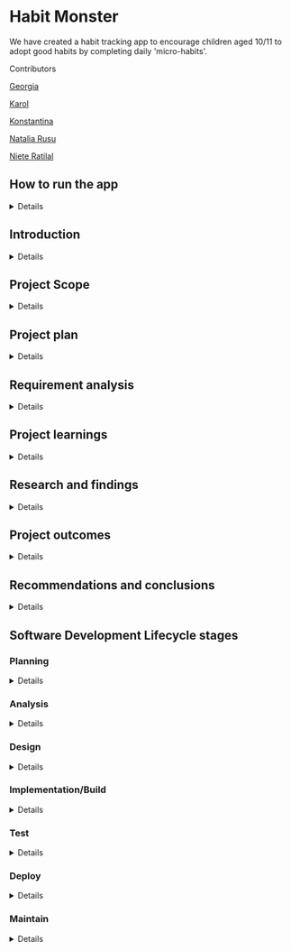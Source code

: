 # Habit Monster

We have created a habit tracking app to encourage children aged 10/11 to adopt good habits by completing daily 'micro-habits'.

Contributors

[Georgia](https://github.com/rockyrelay)

[Karol](https://github.com/Kr33L)

[Konstantina](https://github.com/konstantinakatmada)

[Natalia Rusu](https://github.com/nataliarusu)

[Niete Ratilal](https://github.com/Psydwinder)

## How to run the app

<details>
    
## Current limitations of the app

- The app is not yet deployed, so it has to be run locally
- We don't implemented authentication
- The user cannot adjust their habits, par adding additionally pre-defined habits
- There is no form to add micro-habits to the micro-habit list. To add additional habits, refer to the 'Adding to the database' section
- Username can't be adjusted

## Deployment

Please follow this link to our [deployed site](https://habitapp2.fly.dev)

This is a [Next.js](https://nextjs.org/) project bootstrapped with [`create-next-app`](https://github.com/vercel/next.js/tree/canary/packages/create-next-app).

## Clone Repo

Please `clone` this repo to your local machine

- To clone the repo you must first open Visual Studio Code
- In the top bar select the Terminal menu and select the New Terminal Menu. It should look like the below image.
  ![image](https://user-images.githubusercontent.com/101563800/232327791-efa8dbc3-17f5-4232-89b2-b0f9e6b2e2ac.png)

- You should now see a terminal at the bottom of your screen. Similar to the below image
  ![image](https://user-images.githubusercontent.com/101563800/232327857-4d241aa9-bc85-40b1-a1ff-0a9dc6b829c8.png)

- Within this terminal you can use the command `cd` followed by the name of the folder you want to go into. It should look like the below.
  ![image](https://user-images.githubusercontent.com/101563800/232328387-68473f30-8bb3-4364-9a93-c90092b115be.png)

- Press enter and you will now be in that folder.

**You now have to clone your repository to this folder.**

- Type `git clone` into the terminal followed by the URL of where you are getting the files from. It should look like the below image
  ![image](https://user-images.githubusercontent.com/101563800/232328538-46636844-2100-4b17-ae8c-50f9f8c4994f.png)

- Press enter and it will download all the files for the project from GitHub.

**You now have to install any external dependencies that have been used in the project**

- Type `npm install` and press enter to install all dependencies. **This is will take a few minutes**

** You can now fill a database with example data for you to work from**

- If you are using a Windows PC then type `npm run seedR` and press enter.

- If you are using a MAC then type `npm run seed` and press enter.

** Finally, to run the app**

- Type in `npm run dev` in the terminal and press enter.

Open [http://localhost:3000](http://localhost:3000) with your browser to see the result.

## Running Tests

Run `npm test` to start the server and testing suite

Cypress will open, choose the browser to run the suite

Select the tests you'd like to run

## Adding to the database

1. Go to `src/database/seed.sql`

   It should look like this:

   ![](https://i.imgur.com/jSnXSfq.png)

2. Choose the table you want to add a new row to / update an existing row. You can see a table name in the above image on lines 21 and 29 (habit_categories and tasks)
3. When adding a task remember to stick to this format:

   ```sql
   (1, 'Check tomorrows timetable', 1, 1),
   ```

   Below is what the data inside the brackets means

   (user id, 'the task you want to enter', category id, the point value of that task)

   If you are adding a new line at the end of the list replace the , at the end of (), with a ; so that it looks like this ();

4. Delete `db.sqlite` in the root directory.
5. Seed database by running the following in the terminal
   `npm run seed` on Mac
   `npm run seedR` on a Windows

If the database seeded successfully you will see a message in the terminal log:

    'DB seeded with example data'

The new file db.sqlite will be created. When you click the db.sqlite file you will be able to see the database with tables and data tables present.

If the seeding data failed, please have a look in `src/database/seed.sql`. It is important to add all punctuation and data in sequences with corresponding data. This is due to the database tables having predefined column types and needing to match.

_Note:_
To see the database please install the SQLite Viewer extension in VSCode.

    All the tables have the data. There is always an example you can refer to and compare existing code with newly added code.

    Each row should be separated by a comma and the last row in a table should have a semicolon.

## Built With

    React - JavaScript library

    Next.JS - Framework

    VsCode - The code editor used

    Fly.io - The deployment platform used

## Design

We used Miro and Figma to record our user research and usability testing.

[Miro board](https://miro.com/app/board/uXjVMfXniSk=/)

[Figma board](https://www.figma.com/file/UGvC8c6nkmTku455J7y6wd/Untitled?node-id=12-239&t=7FK268uOnrzKvueQ-0)

[Figma clickable prototype](https://www.figma.com/proto/UGvC8c6nkmTku455J7y6wd/Untitled?node-id=2-2&scaling=min-zoom&page-id=0%3A1&starting-point-node-id=2%3A2)

</details>

## Introduction

<details>

#### What are you building?

We have developed a web application that enables users to complete a series of challenges,such as Get Organised, which consist of clusters of small, manageable tasks called 'micro-habits'. The aim is to help children aged 10/11 develop good habits by programming themselves to work through these challenges.

#### Why are you building it?

Creating new habits is a process that takes time, multiple tries and effort. By repeating small, positive micro-habits that accumulate, children can significantly reduce the time and effort required. A cluster of related habits all contribute to a common "challenge", which is a goal that children may aspire to achieve, such as getting healthy or getting organised. Our app provides a structured and organized approach to help children develop new good habits related to their goals, making the process more enjoyable.

</details>

## Project Scope

<details>

#### What are you not building?

Due to regulatory requirements for developing apps for children, we have decided not to include authentication. Our app does not provide an online database of teachers and students for users to connect with, nor is it a general social networking app or a game. We also do not intend to add separate tasks to children's daily homework or other duties through our app.

#### How did you decide what features were important?

We conducted user research and usability testing to gather valuable feedback from our users. This helped us refine our initial concept and understand how users interacted with the prototype, guiding us to target the user stories for our MVP.

</details>

## Project plan

<details>

#### How are you going to structure your sprints?

Throughout the project, our focus was on delivering an MVP for the product owner, which consisted of several user stories.

Instead of targeting user stories, we decided to break them down into smaller more manageable issues which would then come together to form one complete user story.

We tracked our progress using a Kanban board and issue estimation to determine our velocity when working on certain issues.

#### What order are you going to build in?

Our plan was to start off by building a bare-bones skeleton of all the pages throughout the app so that we had a starting point from which we could build upon. It also acted as a way of reminding us of the project's scope as we continued to build.

#### How did user research inform your plan?

Based on significant work undertaken with primary school children, our initial aim was to develop a companion app to help them develop positive skills and behaviours by nudging them to adopt them into their everyday lives.

According to our Product Owner, Mark : "Having identified that transitioning to secondary school was critical, I wanted to explore how a digital tool might support young people through that process. So I convened a group of target users aged 10-11 to participate in user research that included:

Identifying user needs

A short survey was used to question users about their digital habits - how much time they spent online, levels of parental control around usage, the kind of apps they liked most and whether they ever used apps to learn new things. Desk-based research and interviews with a small user group followed to find out more about how they might respond to using an app that would 'nudge' them to adopt particular behaviours. We gathered insights into user pain points and motivations around their struggles:

- defining issues around new organisational skills that were required,
- challenges of navigating an inevitably bigger school, and
- connecting with peers going through a similar experience or those who had recently experienced what they were going through.

Prioritising features

The user research also helped prioritise the challenge-based feature under development. This feature will enable users to choose and participate in defined simple tasks that we hope will help them develop 'micro-habits' to overcome the identified challenges. The prioritisation process, informed by user research, enabled us to allocate resources effectively and ensure we could deliver a prototype product with value to users.

Defining a user persona: User research helped create a user persona to represent our target audience. This persona was used to guide the development of our product and will be revisited as we prepare our marketing and communication strategy.

</details>

## Requirement analysis

<details>

#### How will you ensure your project is accessible to as many users as possible?

By means of adhering to accessibility principles in all our design decisions, including font-background color contrast, button colors, and other design elements.

#### Are there any legal or regulatory requirements you should consider?

There are several legal and regulatory requirements to consider when developing apps for children, including:

-Age Appropriate Design Code: In 2020, the UK's Information Commissioner's Office (ICO) released an Age Appropriate Design Code, which provides guidance for designing online services (including apps) suitable for children. The code includes privacy requirements, data use, content design, and user interface design.

-GDPR compliance: The General Data Protection Regulation (GDPR) is a data protection regulation that applies to all businesses operating in the European Union, including the UK. If your app collects personal data from users, including children, you must comply with the GDPR's requirements, which include obtaining parental consent and providing privacy notices.

-Advertising Standards Authority: The UK's advertising regulator is the Advertising Standards Authority (ASA). The ASA has specific rules around advertising to children, including restrictions on advertising certain products (such as alcohol, gambling, and tobacco) and requirements around making it clear when advertising is present.

-British Board of Film Classification: The British Board of Film Classification (BBFC) is responsible for classifying films and other content in the UK. While the BBFC's classification system is not mandatory for apps, it can be used to ensure that app content is suitable for children.
Accessibility: In the UK, the Equality Act 2010 requires that digital content, including apps, be accessible to people with disabilities. This includes ensuring that your app is usable by individuals with visual or hearing impairments and those with mobility or cognitive disabilities.

</details>

## Project learnings

<details>

#### Did your team work effectively?

The team worked successfuly towards completing the issues in the Kanban board, hitting the time goals set by Sprint Review 1 and Sprint Review 2.Collaboration was effective, with clear communication and regular check-ins to ensure progress was on track.

#### What would you do differently next time?

We would spend more time researching and planning the project and the different tech stacks we would use, as well as their limitations when pairing with different hosts.

</details>

## Research and findings

<details>

#### What did you find out from user testing?

    From user testing we found that:

    - Users wanted less boring font and less text and consistent graphics
    - Children love trophies, or other forms of rewards that have a value
    - It would be nice to be congratulated for completing a micro-habit
    - The users loved the fact that there was positive encouragement to complete micro habits and wanted to see more of it
    - A pomodoro timer for certain tasks such as brushing your teeth would be useful
    - Easier access to challenges page
    - It would be nice to have a confirmation pop-up to allow users to confirm that they have comepleted a task.
    - The wording "tasks" sounded to them like chores, we should consider calling them something else.
    - Consider re-writing some of the micro-habits/challenges as some of them are not relevant.
    - We should replace Day 1, Day 2, etc.... with actual dates like Monday 3rd April

</details>

## Project outcomes

<details>

#### Were your assumptions right or wrong?

We approached the project without any preconceived notions or assumptions, so there were none to be proven right or wrong by user feedback.

</details>

## Recommendations and conclusions

<details>

#### What features would you prioritise to build next?

Based on our experience with the project, we recommend prioritizing the following features for future development:

- Migration of database to a solution like Supabase
- Improving the deployment process to streamline updates and bug fixes.
- Implementing user authentication to ensure user privacy and security

#### Was the project a success?

We believe that the project was a success in achieving its intended goals, which include helping users develop positive habits through daily challenges and micro-habit completion. Additionally, the reward system for completing challenges and earning points was a successful motivator for users to continue using the app. Overall, we are satisfied with the outcome of the project.

</details>

## Software Development Lifecycle stages

### Planning

<details>

#### What roles did your team take on?

**Scrum Facilitator:** Niete
**DevOps:** Karol
**QA:** Georgia
**UX/UI:** Natalia, Konstantina

Explain the roles and responsibilities of all people working within the software development lifecycle, and how they relate to the project (K2)

- **QA**
- Understand how to test pure functions, database queries, routes, DOM
- Understand how and when to use mocks
- Set up separate test database and destroy / build scripts
- Insist on clean and legible code

- **DevOps**
- Lead on setting up repo and file structure
- Ensure that separation of concerns is considered
- Set up linting and check it works for everyone
- Set up deployment to Heroku and take ongoing responsibility
- Set up environment variables for local and remote databases

-**Scrum Facilitator**

- Sprint planning
- Prioritise issues
- Break down larger issues into manageable chunks
- Lead standups and Sprint Planning
- Clear blockers
- Lead conversations with the Product Owner
- Listen to and mediate Product Owner needs
- Balance needs of the Product Owner with the needs of the Product Team
- Provide a daily rundown of work completed
- Lead Sprint Review

-**UX Lead**

- Advocate for the user
- Create a style guide
- Ensure design heuristics are followed
- Lead on project documentation
- Ensure regular attention is given to thorough documentation
- Consider all parts of the project documentation
- Provide support to the team in writing documentation
- Ensure completion of handover documentation for the Product Owner

</details>

### Analysis

<details>

#### What might be the intended and unintended consequences of building this product?

Given our young userbase, we had some initial concerns about their safety when using the app. Our main priorities were:

- ensuring the protection of their personal information
- providing a secure platform that eliminates the possibility of connecting with unknown peers
- facilitating safe communication between peers is safe and guided by the app feature's and guidelines

We curtailed our MVP to bypass a login feature, to prioritise the core app functionality as a well-working prototype.

---

We had some concerns around efficient deployment while using next.js and SQLite and incompatibility with Vercel.

---

</details>

### Design

<details>

#### How did you plan a user experience?

We planned a smooth user experience by incorporating feedback from our user testing and iterating on our initial Figma design.This process allowed us to create a refined design that was both visually appealing and functional.

#### What technical decisions did you make?

We considered using Express.js, Next.js, or React Native for the project. The decision to not use React Native was due to the time constraints of the project, and because it would be an entirely new tech stack for us as a team to learn. Although we had similar levels of experience with Express.js and Next.js, we opted for the latter due to its usability, functionality, and overall experience.

#### Server-render vs client-render vs both

Both

#### Relational or non-relational or no DB

Relation DB using SQlite

#### Self-hosted or platform-as-a-service

Self-hosted

#### Frontend first vs DB first

DB first

#### Did you create a technical specification?

There is information at the beginning of the Readme that gives technical direction about how the PO can use the app.

</details>

### Implementation/Build

<details>

#### How did you ensure your code was good?

`Create logical and maintainable code to deliver project outcomes, explaining their choice of approach. (S1)`

#### What interesting technical problems did you have to solve?

`Outline and apply the rationale and use of algorithms, logic and data structures. (K9, S16)`

#### How did you debug issues that arose?

`Apply structured techniques to problem solving to identify and resolve issues and debug basic flaws in code (S7)`

</details>

### Test

<details>
    
#### How did you verify your project worked correctly?

At first we verified features worked as expected by running the local server and using `console.log` to solve errors as the project codebase expanded. Towards the end of the project we were able to implement some E2E testing using the [Cypress](https://www.cypress.io/) testing framework. With limited time available, we tested some core, but light functionality:

- Navigation on first entrance to the app (where NavBars are not yet shown)
- Desktop view shows the correct navbar and can direct users to the designated pages
- Mobile view shows the correct navbar and can direct users to the designated pages
- When tasks are completed, the client-side renders an updated percentage progress
- The correct dates are printed for yesterday, today, and tomorrow when called

#### Did writing automated tests catch any bugs?

When writing tests for the DatePrinter component, errors appeared despite the component appearing to work as planned. The test showed the date rendered by the `date-fns` driven component renders a date some milliseconds faster than the JavaScript Date() method, which resulted in a mismatch when comparing 'today' presented by the `DatePrinter()` and `new Date()`. While this doesn't _break_ any of the code, it does result in some artificial errors by ensuring that the correct back end data feeds the correct date. The test was refactored to test that the date checked against that rendered by the `DatePrinter()` and shown in the `/days` page was correct by formatting the `new Date()` using the in-built `addDays()` and `format` functionality in `date-fns`.

</details>

### Deploy

<details>

#### Where/how did you deploy your application?

`Review and justify their contribution to building, managing and deploying code into the relevant environment in accordance with the project specification (S10)`

We had a few choices for deployment, our first choice was to deploy on Vercel but we decided that Fly.io would be our best bet for our chosen tech stack. We implemented continuous deployment on GitHub so that it was always up to date with the main branch. By the end of the project, deployment was not successful.

#### What problems did you encounter during deployment?

There were many issues with deployment:

    1. Vercel does not support databases
    2. The app runs out of memory on Fly.io
    3. Default next configuration is not friendly to database access, causing problems with seeding
    4. Database deploying to the wrong directory
    5. Database deleting itself
    6. Fetching data does not work as expected

</details>

### Maintain

<details>

#### Is it easy for someone make changes to the codebase?

#### Could a new person quickly be onboarded to contribute?

`
Establishes a logical thinking approach to areas of work which require valid reasoning and/or justified decision making (B2)

Describes how they have maintained a productive, professional and secure working environment throughout the project activity (B3)
`

</details>
